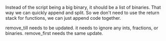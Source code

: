 Instead of the script being a big binary, it should be a list of binaries. That way we can quickly append and split.
So we don't need to use the return stack for functions, we can just append code together.

remove_till needs to be updated. it needs to ignore any ints, fractions, or binaries.
remove_first needs the same update.